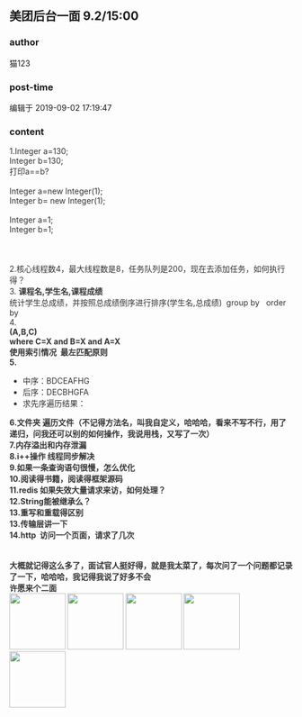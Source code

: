 ## 美团后台一面 9.2/15:00
### author 
猫123
### post-time 

编辑于  2019-09-02 17:19:47
### content 
<div class="post-topic-des nc-post-content">
 <div style="color: rgb(51,51,51);">
  1.Integer a=130;
 </div>
 <div style="color: rgb(51,51,51);">
  Integer b=130;
 </div>
 <div style="color: rgb(51,51,51);">
  打印a==b?
 </div>
 <div style="color: rgb(51,51,51);">
  <br/>
 </div>
 <div style="color: rgb(51,51,51);">
  <div style="color: rgb(51,51,51);">
   Integer a=new Integer(1);
  </div>
  <div style="color: rgb(51,51,51);">
   Integer b=
   <span style="color: rgb(51,51,51);">
    new Integer(1);
   </span>
  </div>
  <div style="color: rgb(51,51,51);">
   <span style="color: rgb(51,51,51);">
    <br/>
   </span>
  </div>
  <div style="color: rgb(51,51,51);">
   <span style="color: rgb(51,51,51);">
    <div style="color: rgb(51,51,51);">
     Integer a=1;
    </div>
    <div style="color: rgb(51,51,51);">
     Integer b=1;
    </div>
    <br/>
   </span>
  </div>
  <br/>
 </div>
 <div style="color: rgb(51,51,51);">
  <br/>
 </div>
 <div style="color: rgb(51,51,51);">
  <div>
   2.核心线程数4，最大线程数是8，任务队列是200，现在去添加任务，如何执行得？
  </div>
  3.
  <span style="font-weight: bold;">
   课程名,学生名,课程成绩
  </span>
  <div>
   统计学生总成绩，并按照总成绩倒序进行排序(学生名,总成绩)  group by   order by
  </div>
  <div>
   4.
   <div>
    <span style="font-weight: bold;">
     (A,B,C)
    </span>
   </div>
  </div>
  <div>
   <div>
    <span style="font-weight: bold;">
     where C=X and B=X and A=X
    </span>
   </div>
   <div>
    <span style="font-weight: bold;">
     使用索引情况  最左匹配原则
    </span>
   </div>
   <div>
    <span style="font-weight: bold;">
     5.
     <ul style="font-weight: 400;">
      <li>
       中序：BDCEAFHG
      </li>
      <li>
       后序：DECBHGFA
      </li>
      <li>
       求先序遍历结果：
      </li>
     </ul>
     6.文件夹 遍历文件（不记得方法名，叫我自定义，哈哈哈，看来不写不行，用了递归，问我还可以别的如何操作，我说用栈，又写了一次）
    </span>
   </div>
  </div>
  <div>
   <b>
    7.内存溢出和内存泄漏
   </b>
  </div>
  <div>
   <b>
    8.i++操作 线程同步解决
   </b>
  </div>
  <div>
   <b>
    9.如果一条查询语句很慢，怎么优化
   </b>
  </div>
  <div>
   <b>
    10.阅读得书籍，阅读得框架源码
   </b>
  </div>
  <div>
   <b>
    11.redis 如果失效大量请求来访，如何处理？
   </b>
  </div>
  <div>
   <b>
    12.String能被继承么？
   </b>
  </div>
  <div>
   <b>
    13.重写和重载得区别
   </b>
  </div>
  <div>
   <b>
    13.传输层讲一下
   </b>
  </div>
  <div>
   <b>
    14.http  访问一个页面，请求了几次
   </b>
  </div>
  <div>
   <b>
    <br/>
   </b>
  </div>
  <div>
   <b>
    <br/>
   </b>
  </div>
  <div>
   <b>
    大概就记得这么多了，面试官人挺好得，就是我太菜了，每次问了一个问题都记录了一下，哈哈哈，我记得我说了好多不会
   </b>
  </div>
  <div>
   <b>
    许愿来个二面
   </b>
  </div>
  <div>
   <b>
    <img data-card-emoji="[来个offer]" height="100px" src="https://uploadfiles.nowcoder.com/images/20191018/63_1571399293050_586E508F161F26CE94633729AC56C602" width="100px"/>
    <img data-card-emoji="[面试多多]" height="100px" src="https://uploadfiles.nowcoder.com/images/20191018/63_1571399156852_D642F8C3D2D6C1AB174D170D2DC8ED78" width="100px"/>
    <img data-card-emoji="[面试必过]" height="100px" src="https://uploadfiles.nowcoder.com/images/20191018/63_1571399911125_75C168B671D4CE827FCA23907D85F114" width="100px"/>
    <img data-card-emoji="[消灭0offer]" height="100px" src="https://uploadfiles.nowcoder.com/images/20191018/63_1571398983749_602E8F042F463DC47EBFDF6A94ED5A6D" width="100px"/>
    <img data-card-emoji="[锦鲤附体]" height="100px" src="https://uploadfiles.nowcoder.com/images/20191018/63_1571398895333_10FB15C77258A991B0028080A64FB42D" width="100px"/>
   </b>
  </div>
 </div>
</div>
